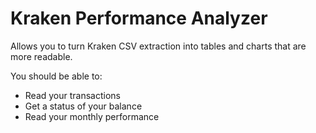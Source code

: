 # Kraken Performance Analyzer

Allows you to turn Kraken CSV extraction into tables and charts that are more readable.

You should be able to:

- Read your transactions
- Get a status of your balance
- Read your monthly performance
